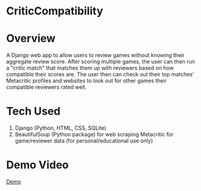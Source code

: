 # CriticCompatibility
# Overview
A Django web app to allow users to review games without knowing their aggregate review score. After scoring multiple games, the user can then run a "critic match" that matches them up with reviewers based on how compatible their scores are. The user then can check out their top matches' Metacritic profiles and websites to look out for other games their compatible reviewers rated well.

# Tech Used
1. Django (Python, HTML, CSS, SQLite)
2. BeautifulSoup (Python package) for web scraping Metacritic for game/reviewer data (for personal/educational use only)

# Demo Video
[Demo](https://youtu.be/XQEPD1FPRNs "Demo")
